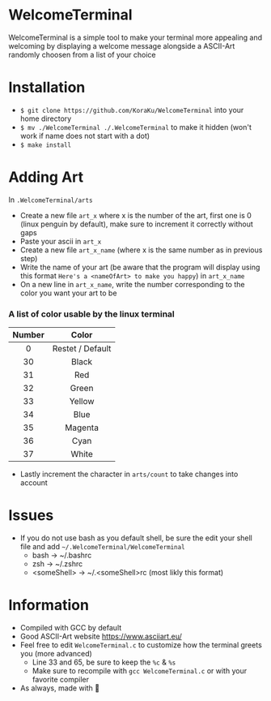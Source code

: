 # WelcomeTerminal
WelcomeTerminal is a simple tool to make your terminal more appealing and welcoming by displaying a welcome message alongside a ASCII-Art randomly choosen from a list of your choice

# Installation
- `$ git clone https://github.com/KoraKu/WelcomeTerminal` into your home directory
- `$ mv ./WelcomeTerminal ./.WelcomeTerminal` to make it hidden (won't work if name does not start with a dot)
- `$ make install`

# Adding Art
In `.WelcomeTerminal/arts` 
- Create a new file `art_x` where x is the number of the art, first one is 0 (linux penguin by default), make sure to increment it correctly without gaps
- Paste your ascii in `art_x`
- Create a new file `art_x_name` (where x is the same number as in previous step) 
- Write the name of your art (be aware that the program will display using this format `Here's a <nameOfArt> to make you happy`) in `art_x_name`
- On a new line in `art_x_name`, write the number corresponding to the color you want your art to be

### A list of color usable by the linux terminal
| Number |       Color      |
|:------:|:----------------:|
|    0   | Restet / Default |
|   30   |       Black      |
|   31   |        Red       |
|   32   |       Green      |
|   33   |      Yellow      |
|   34   |       Blue       |
|   35   |      Magenta     |
|   36   |       Cyan       |
|   37   |       White      |

- Lastly increment the character in `arts/count` to take changes into account

# Issues
- If you do not use bash as you default shell, be sure the edit your shell file and add `~/.WelcomeTerminal/WelcomeTerminal`
  + bash -> ~/.bashrc 
  + zsh -> ~/.zshrc
  + \<someShell\> -> ~/.\<someShell\>rc (most likly this format)
# Information
- Compiled with GCC by default
- Good ASCII-Art website https://www.asciiart.eu/
- Feel free to edit `WelcomeTerminal.c` to customize how the terminal greets you (more advanced)
  + Line 33 and 65, be sure to keep the `%c` & `%s`
  + Make sure to recompile with `gcc WelcomeTerminal.c` or with your favorite compiler
- As always, made with 💓
